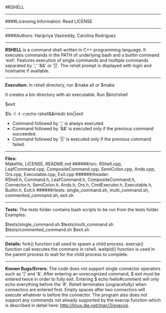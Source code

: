 #RSHELL
___
####Licensing Information: Read LICENSE
___
####Authors:
Haripriya Vasireddy, Carolina Rodriguez
___
**RSHELL** is a command shell written in C++ programming language. It executes commands in the PATH of underlying bash and a builtin command 'exit'. Features execution of single commands and multiple commands separated by ';'  '&&' or '||'. The rshell prompt is displayed with login and hostname if available.
___
**Execution:** In rshell directory, run $make all or $make

It creates a bin directory with an executable. Run $bin/rshell

$exit     

$ls -l -t -r;echo rshell&&mkdir bin||exit
- Command followed by ';' is always executed.
- Command followed by '&&' is executed only if the previous command succeeded.
- Command followed by '||' is executed only if the previous command failed.

___
**Files:**  
Makefile, LICENSE, README.md
######/src:
RShell.cpp, LeafCommand.cpp, CompositeCommand.cpp, SemiColon.cpp, Ands.cpp, Ors.cpp, Executable.cpp, Exit.cpp
######/header:  
RShell.h, Command.h, LeafCommand.h, CompositeCommand.h, Connector.h,  SemiColon.h, Ands.h, Ors.h, CmdExecutor.h, Executable.h, Builtin.h, Exit.h 
######/tests:
single_command.sh, multi_command.sh, commented_command.sh, exit.sh
___

**Tests:**
The tests folder contains bash scripts to be run from the tests folder. Examples:

$tests/single_command.sh  $tests/multi_command.sh  $tests/commented_command.sh  $exit.sh
___
**Details:**
fork() function call used to spawn a child process. execvp() function call executes the commans in rshell. waitpid() function is used in the parent process to wait for the child process to complete.
___
**Known Bugs/Errors:**
The code does not support single connector operators such as '|' and '&'. After entering an unrecognized command, $ exit must be entered twice in order to fully exit. Entering $ echo hello#comment will only echo everything before the '#'. Rshell terminates (ungracefully) when connectors are entered first. Empty spaces after two connectors will execute whatever is before the connector. The program also does not support any commands not already supported by the execvp function which is described in detail here: http://linux.die.net/man/3/execvp.


